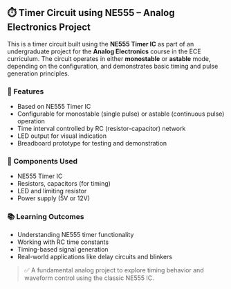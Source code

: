 ## ⏱️ Timer Circuit using NE555 – Analog Electronics Project

This is a timer circuit built using the **NE555 Timer IC** as part of an undergraduate project for the **Analog Electronics** course in the ECE curriculum. The circuit operates in either **monostable** or **astable** mode, depending on the configuration, and demonstrates basic timing and pulse generation principles.

### 🔧 Features
- Based on NE555 Timer IC
- Configurable for monostable (single pulse) or astable (continuous pulse) operation
- Time interval controlled by RC (resistor-capacitor) network
- LED output for visual indication
- Breadboard prototype for testing and demonstration

### 🧩 Components Used
- NE555 Timer IC
- Resistors, capacitors (for timing)
- LED and limiting resistor
- Power supply (5V or 12V)

### 📚 Learning Outcomes
- Understanding NE555 timer functionality
- Working with RC time constants
- Timing-based signal generation
- Real-world applications like delay circuits and blinkers

> ✅ A fundamental analog project to explore timing behavior and waveform control using the classic NE555 IC.
